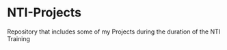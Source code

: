 # NTI-Projects
Repository that includes some of my Projects during the duration of the NTI Training
